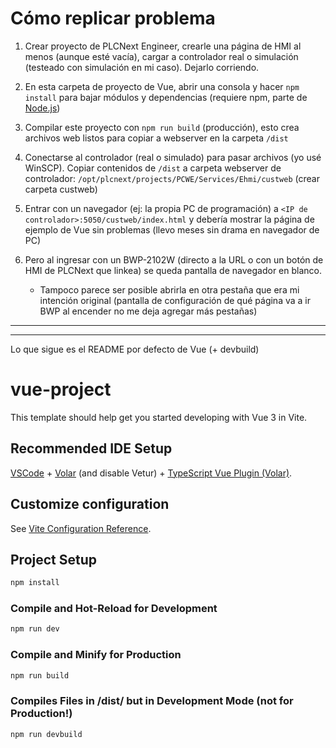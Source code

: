 # Cómo replicar problema

1. Crear proyecto de PLCNext Engineer, crearle una página de HMI al menos
(aunque esté vacía), cargar a controlador real o simulación (testeado con
simulación en mi caso). Dejarlo corriendo.

2. En esta carpeta de proyecto de Vue, abrir una consola y hacer `npm install`
para bajar módulos y dependencias (requiere npm, parte de
[Node.js](https://nodejs.org/))

3. Compilar este proyecto con `npm run build` (producción), esto crea
archivos web listos para copiar a webserver en la carpeta `/dist`

4. Conectarse al controlador (real o simulado) para pasar archivos (yo usé
WinSCP). Copiar contenidos de `/dist` a carpeta webserver de controlador:
`/opt/plcnext/projects/PCWE/Services/Ehmi/custweb` (crear carpeta custweb)

5. Entrar con un navegador (ej: la propia PC de programación) a
`<IP de controlador>:5050/custweb/index.html` y debería mostrar la página de
ejemplo de Vue sin problemas (llevo meses sin drama en navegador de PC)

6. Pero al ingresar con un BWP-2102W (directo a la URL o con un botón de HMI de
PLCNext que linkea) se queda pantalla de navegador en blanco.
    
    - Tampoco parece ser posible abrirla en otra pestaña que era mi intención
    original (pantalla de configuración de qué página va a ir BWP al encender
    no me deja agregar más pestañas)

---
---

Lo que sigue es el README por defecto de Vue (+ devbuild)


# vue-project

This template should help get you started developing with Vue 3 in Vite.

## Recommended IDE Setup

[VSCode](https://code.visualstudio.com/) + [Volar](https://marketplace.visualstudio.com/items?itemName=Vue.volar) (and disable Vetur) + [TypeScript Vue Plugin (Volar)](https://marketplace.visualstudio.com/items?itemName=Vue.vscode-typescript-vue-plugin).

## Customize configuration

See [Vite Configuration Reference](https://vitejs.dev/config/).

## Project Setup

```sh
npm install
```

### Compile and Hot-Reload for Development

```sh
npm run dev
```

### Compile and Minify for Production

```sh
npm run build
```

### Compiles Files in /dist/ but in Development Mode (not for Production!)

```sh
npm run devbuild
```
